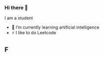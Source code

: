 ### Hi there 👋
I am a student
- 🌱 I’m currently learning artificial intelligence
- ⚡ I like to do Leetcode

## F
